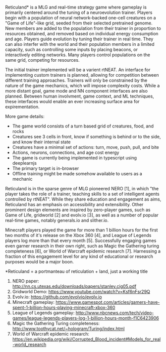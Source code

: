 Reticuland* is a MLG and real-time strategy game where gameplay is primarily centered around the tuning of a neuroevolution trainer. Players begin with a population of neural network-backed one-cell creatures on a "Game of Life"-like grid, seeded from their selected pretrained genome. New members are added to the population from their trainer in proportion to resources obtained, and removed based on individual energy consumption and age. Players guide evolution by tuning their trainer in real time. They can also interfer with the world and their population members in a limited capacity, such as controlling some inputs by placing beacons, or interactively editing networks. Many players control populations on the same grid, competing for resources. 

The initial trainer implemented will be a varient rtNEAT. An interface for implementing custom trainers is planned, allowing for competition between different training approaches. Trainers will only be constrained by the nature of the game mechanics, which will impose complexity costs. While a more distant goal, game mode and NN component interfaces are also planned. Between human involvment, game context, and ML techniques, these interfaces would enable an ever increasing surface area for expirementation.

More game details:
* The game world consists of a turn based grid of creatures, food, and rocks
* Creatures see 3 cells in front, know if something is behind or to the side, and know their internal state
* Creatures have a minimal set of actions: turn, move, push, pull, and bite
* Actions, neurons, connections, and age cost energy
* The game is currently being implemented in typescript using deeplearnjs
* The primary target is in-browser
* Offline training might be made somehow available to users as a mechanic

Reticuland is in the sparse genre of MLG pioneered NERO [1], in which "the player takes the role of a trainer, teaching skills to a set of intelligent agents controlled by rtNEAT". While they share education and engagement as aims, Reticuland has an emphasis on accessibility and extensibility. Other prominent design elements are inspired by zero-player games, such as Game of Life, gridworld [2] and evolv.io [3], as well as a number of popular real-time games, notably generals.io and slither.io.

Minecraft players played the game for more than 1 billion hours for the first two months of it's release on the Xbox 360 [4], and League of Legends players log more than that every month [5]. Successfully engaging games even garner research in their own right, such as Magic the Gathering turing completeness [6], or World of Warcraft epidemic research [7]. Harnessing a fraction of this engagement level for any kind of educational or research purposes would be a major boon.


*Reticuland = a portmanteau of reticulation + land, just a working title
1. NERO paper: http://nn.cs.utexas.edu/downloads/papers/stanley.cig05.pdf
2. Gridworld Demo: https://www.youtube.com/watch?v=Ksf6nFsr29Q 
3. Evolv.io: https://github.com/evolvio/evolv.io
4. Minecraft gameplay: https://www.gamespot.com/articles/gamers-have-spent-1-billion-hours-playing-minecraft-xbox-360 
5. League of Legends gameplay: http://www.nbcnews.com/tech/video-games/league-legends-players-log-1-billion-hours-month-f1C6423906
6. Magic the Gathering Turing completeness: http://www.toothycat.net/~hologram/Turing/index.html
7. World of Warcraft epidemic research: https://en.wikipedia.org/wiki/Corrupted_Blood_incident#Models_for_real-world_research

